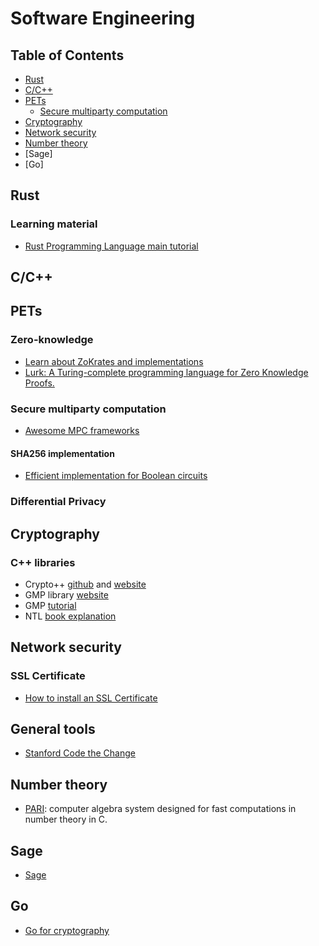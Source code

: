 # Software Engineering

## Table of Contents

* [Rust](#rust)
* [C/C++](#c/c++)
* [PETs](#pets)
	* [Secure multiparty computation](#secure-multiparty-computation)
* [Cryptography](#cryptography)
* [Network security](#network-security)
* [Number theory](#number-theory)
* [Sage]
* [Go]


## Rust

### Learning material

- [Rust Programming Language main tutorial](https://doc.rust-lang.org/book/title-page.html)

## C/C++

## PETs

### Zero-knowledge

- [Learn about ZoKrates and implementations](https://learn.scrypt.io/)
- [Lurk: A Turing-complete programming language for Zero Knowledge Proofs.](https://lurk-lang.org/)

### Secure multiparty computation

- [Awesome MPC frameworks](https://github.com/rdragos/awesome-mpc/blob/master/readme.md)

#### SHA256 implementation

- [Efficient implementation for Boolean circuits](https://dl.acm.org/doi/pdf/10.1145/3133956.3134060)

### Differential Privacy

## Cryptography

### C++ libraries

- Crypto++ [github](https://github.com/weidai11/cryptopp) and [website](https://www.cryptopp.com/)
- GMP library [website](https://gmplib.org/)
- GMP [tutorial](https://github.com/jumpmanmv/gmp)
- NTL [book explanation](https://www.shoup.net/papers/akl-chapter.pdf)

## Network security

### SSL Certificate

- [How to install an SSL Certificate](https://sucuri.net/guides/how-to-install-ssl-certificate/#:~:text=In%20the%20Websites%20and%20Domains,certificate%20you%20added%20to%20Plesk.)

## General tools

- [Stanford Code the Change](https://codethechange.stanford.edu/guides/index.html)

## Number theory

- [PARI](http://pari.math.u-bordeaux.fr/): computer algebra system designed for fast computations in number theory in C.

## Sage

- [Sage](https://www.sagemath.org/)

## Go

- [Go for cryptography](https://asecuritysite.com/golang/)